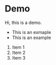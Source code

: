 # Demo 
Hi, this is a demo.

* This is an exmaple
* This is an example

1. Item 1
2. Item 2
3. Item 3
